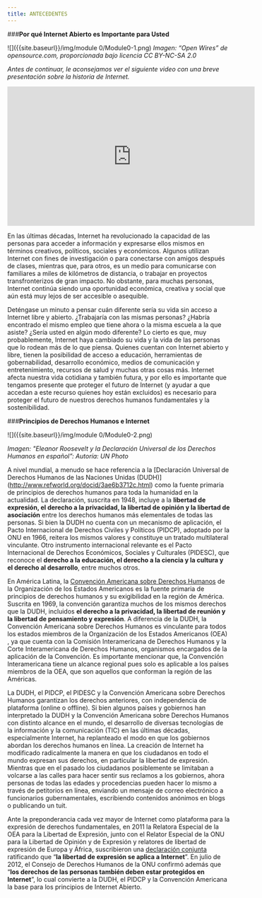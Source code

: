 ```yaml
---
title: ANTECEDENTES
---
```


###**Por qué Internet Abierto es Importante para Usted**

![]({{site.baseurl}}/img/module 0/Module0-1.png)
*Imagen: “Open Wires” de opensource.com, proporcionada bajo licencia CC BY-NC-SA 2.0*

*Antes de continuar, le aconsejamos ver el siguiente video con una breve presentación sobre la historia de Internet.*

<iframe width="560" height="315" src="https://www.youtube.com/embed/nVTUi6wWN3M" frameborder="0" allowfullscreen></iframe>

<p> En las últimas décadas, Internet ha revolucionado la capacidad de las personas para acceder a información y expresarse ellos mismos en términos creativos, políticos, sociales y económicos. Algunos utilizan Internet con fines de investigación o para conectarse con amigos después de clases, mientras que, para otros, es un medio para comunicarse con familiares a miles de kilómetros de distancia, o trabajar en proyectos transfronterizos de gran impacto. No obstante, para muchas personas, Internet continúa siendo una oportunidad económica, creativa y social que aún está muy lejos de ser accesible o asequible. </p>

<p> Deténgase un minuto a pensar cuán diferente sería su vida sin acceso a Internet libre y abierto. ¿Trabajaría con las mismas personas? ¿Habría encontrado el mismo empleo que tiene ahora o la misma escuela a la que asiste? ¿Sería usted en algún modo diferente? Lo cierto es que, muy probablemente, Internet haya cambiado su vida y la vida de las personas que lo rodean más de lo que piensa. Quienes cuentan con Internet abierto y libre, tienen la posibilidad de acceso a educación, herramientas de gobernabilidad, desarrollo económico, medios de comunicación y entretenimiento, recursos de salud y muchas otras cosas más. Internet afecta nuestra vida cotidiana y también futura, y por ello es importante que tengamos presente que proteger el futuro de Internet (y ayudar a que accedan a este recurso quienes hoy están excluidos) es necesario para proteger el futuro de nuestros derechos humanos fundamentales y la sostenibilidad. </p>


###**Principios de Derechos Humanos e Internet**

![]({{site.baseurl}}/img/module 0/Module0-2.png)

*Imagen: "Eleanor Roosevelt y la Declaración Universal de los Derechos Humanos en español”: Autoría: UN Photo*

A nivel mundial, a menudo se hace referencia a la [Declaración Universal de Derechos Humanos de las Naciones Unidas (DUDH)] (http://www.refworld.org/docid/3ae6b3712c.html) como la fuente primaria de principios de derechos humanos para toda la humanidad en la actualidad. La declaración, suscrita en 1948, incluye a la **libertad de expresión, el derecho a la privacidad, la libertad de opinión y la libertad de asociación** entre los derechos humanos más elementales de todas las personas. Si bien la DUDH no cuenta con un mecanismo de aplicación, el Pacto Internacional de Derechos Civiles y Políticos (PIDCP), adoptado por la ONU en 1966, reitera los mismos valores y constituye un tratado multilateral vinculante. Otro instrumento internacional relevante es el Pacto Internacional de Derechos Económicos, Sociales y Culturales (PIDESC), que reconoce el **derecho a la educación, el derecho a la ciencia y la cultura y el derecho al desarrollo**, entre muchos otros.

En América Latina, la [Convención Americana sobre Derechos Humanos](http://www.oas.org/dil/esp/tratados_B-32_Convencion_Americana_sobre_Derechos_Humanos.htm) de la Organización de los Estados Americanos es la fuente primaria de principios de derechos humanos y su exigibilidad en la región de América. Suscrita en 1969, la convención garantiza muchos de los mismos derechos que la DUDH, incluidos **el derecho a la privacidad, la libertad de reunión y la libertad de pensamiento y expresión**. A diferencia de la DUDH, la Convención Americana sobre Derechos Humanos es vinculante para todos los estados miembros de la Organización de los Estados Americanos (OEA) , ya que cuenta con la Comisión Interamericana de Derechos Humanos y la Corte Interamericana de Derechos Humanos, organismos encargados de la aplicación de la Convención.  Es importante mencionar que, la Convención Interamericana tiene un alcance regional pues solo es aplicable a los países miembros de la OEA, que son aquellos que conforman la región de las Américas.

La DUDH, el PIDCP, el PIDESC y la Convención Americana sobre Derechos Humanos garantizan los derechos anteriores, con independencia de  plataforma (online o offline). Si bien algunos países y gobiernos han interpretado la DUDH y la Convención Americana sobre Derechos Humanos con distinto alcance en el mundo, el desarrollo de diversas tecnologías de la información y la comunicación (TIC) en las últimas décadas, especialmente Internet, ha replanteado el modo en que los gobiernos abordan los derechos humanos en línea. La creación de Internet ha modificado radicalmente la manera en que los ciudadanos en todo el mundo expresan sus derechos, en particular la libertad de expresión. Mientras que en el pasado los ciudadanos posiblemente se limitaban a volcarse a las calles para hacer sentir sus reclamos a los gobiernos, ahora personas de todas las edades y procedencias pueden hacer lo mismo a través de petitorios en línea, enviando un mensaje de correo electrónico a funcionarios gubernamentales, escribiendo contenidos anónimos en blogs o publicando un tuit. 

Ante la preponderancia cada vez mayor de Internet como plataforma para la expresión de derechos fundamentales, en 2011 la Relatora Especial de la OEA para la Libertad de Expresión, junto con el Relator Especial de la ONU para la Libertad de Opinión y de Expresión y relatores de libertad de expresión de Europa y África, suscribieron una [declaración conjunta](http://www.oas.org/es/cidh/expresion/showarticle.asp?artID=849&lID=2) ratificando que “**la libertad de expresión se aplica a Internet**”. En julio de 2012, el Consejo de Derechos Humanos de la ONU confirmó además que “**los derechos de las personas también deben estar protegidos en Internet**”, lo cual convierte a la DUDH, el PIDCP y la Convención Americana la base para los principios de Internet Abierto. 
